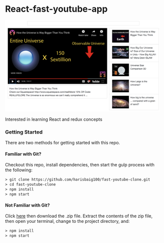 # React-fast-youtube-app

![alt text](https://github.com/harisbaig100/React-fast-youtube-app/blob/master/Screen%20Shot%202018-10-24%20at%205.58.49%20PM.png)

Interested in learning React and redux concepts

### Getting Started

There are two methods for getting started with this repo.

#### Familiar with Git?
Checkout this repo, install dependencies, then start the gulp process with the following:

```
> git clone https://github.com/harisbaig100/fast-youtube-clone.git
> cd fast-youtube-clone
> npm install
> npm start
```

#### Not Familiar with Git?
Click [here](https://github.com/harisbaig100/fast-youtube-clone/archive/master.zip) then download the .zip file.  Extract the contents of the zip file, then open your terminal, change to the project directory, and:

```
> npm install
> npm start
```
